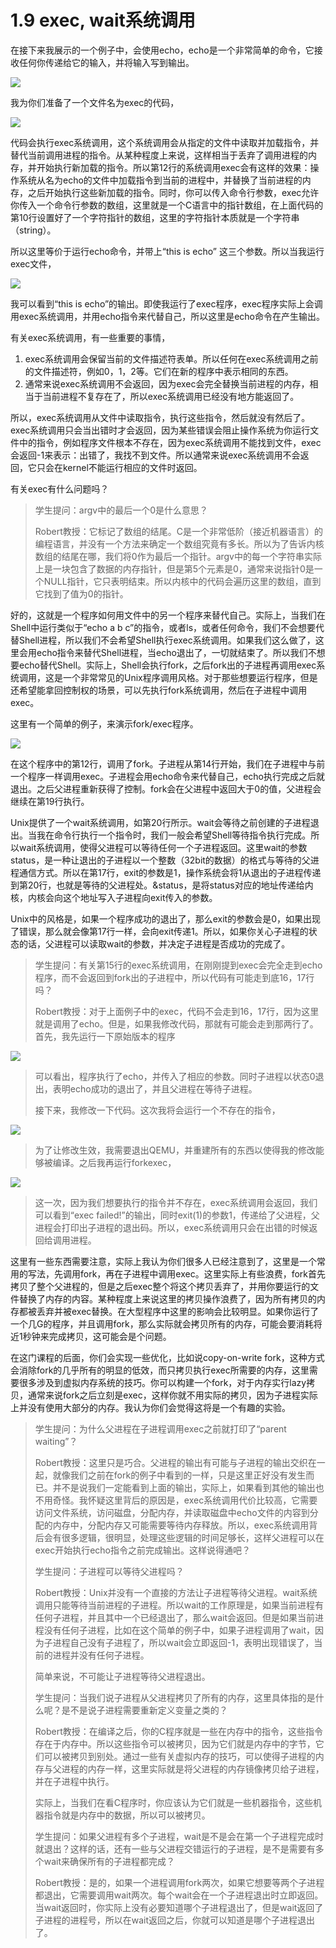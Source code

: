 # 1.9 exec, wait系统调用

在接下来我展示的一个例子中，会使用echo，echo是一个非常简单的命令，它接收任何你传递给它的输入，并将输入写到输出。

![](../.gitbook/assets/image%20%2824%29.png)

我为你们准备了一个文件名为exec的代码，

![](../.gitbook/assets/image%20%2846%29.png)

代码会执行exec系统调用，这个系统调用会从指定的文件中读取并加载指令，并替代当前调用进程的指令。从某种程度上来说，这样相当于丢弃了调用进程的内存，并开始执行新加载的指令。所以第12行的系统调用exec会有这样的效果：操作系统从名为echo的文件中加载指令到当前的进程中，并替换了当前进程的内存，之后开始执行这些新加载的指令。同时，你可以传入命令行参数，exec允许你传入一个命令行参数的数组，这里就是一个C语言中的指针数组，在上面代码的第10行设置好了一个字符指针的数组，这里的字符指针本质就是一个字符串（string）。

所以这里等价于运行echo命令，并带上“this is echo” 这三个参数。所以当我运行exec文件，

![](../.gitbook/assets/image%20%2866%29.png)

我可以看到“this is echo”的输出。即使我运行了exec程序，exec程序实际上会调用exec系统调用，并用echo指令来代替自己，所以这里是echo命令在产生输出。

有关exec系统调用，有一些重要的事情，

1. exec系统调用会保留当前的文件描述符表单。所以任何在exec系统调用之前的文件描述符，例如0，1，2等。它们在新的程序中表示相同的东西。
2. 通常来说exec系统调用不会返回，因为exec会完全替换当前进程的内存，相当于当前进程不复存在了，所以exec系统调用已经没有地方能返回了。

所以，exec系统调用从文件中读取指令，执行这些指令，然后就没有然后了。exec系统调用只会当出错时才会返回，因为某些错误会阻止操作系统为你运行文件中的指令，例如程序文件根本不存在，因为exec系统调用不能找到文件，exec会返回-1来表示：出错了，我找不到文件。所以通常来说exec系统调用不会返回，它只会在kernel不能运行相应的文件时返回。

有关exec有什么问题吗？

> 学生提问：argv中的最后一个0是什么意思？
>
> Robert教授：它标记了数组的结尾。C是一个非常低阶（接近机器语言）的编程语言，并没有一个方法来确定一个数组究竟有多长。所以为了告诉内核数组的结尾在哪，我们将0作为最后一个指针。argv中的每一个字符串实际上是一块包含了数据的内存指针，但是第5个元素是0，通常来说指针0是一个NULL指针，它只表明结束。所以内核中的代码会遍历这里的数组，直到它找到了值为0的指针。

好的，这就是一个程序如何用文件中的另一个程序来替代自己。实际上，当我们在Shell中运行类似于“echo a b c”的指令，或者ls，或者任何命令，我们不会想要代替Shell进程，所以我们不会希望Shell执行exec系统调用。如果我们这么做了，这里会用echo指令来替代Shell进程，当echo退出了，一切就结束了。所以我们不想要echo替代Shell。实际上，Shell会执行fork，之后fork出的子进程再调用exec系统调用，这是一个非常常见的Unix程序调用风格。对于那些想要运行程序，但是还希望能拿回控制权的场景，可以先执行fork系统调用，然后在子进程中调用exec。

这里有一个简单的例子，来演示fork/exec程序。

![](../.gitbook/assets/image%20%2844%29.png)

在这个程序中的第12行，调用了fork。子进程从第14行开始，我们在子进程中与前一个程序一样调用exec。子进程会用echo命令来代替自己，echo执行完成之后就退出。之后父进程重新获得了控制。fork会在父进程中返回大于0的值，父进程会继续在第19行执行。

Unix提供了一个wait系统调用，如第20行所示。wait会等待之前创建的子进程退出。当我在命令行执行一个指令时，我们一般会希望Shell等待指令执行完成。所以wait系统调用，使得父进程可以等待任何一个子进程返回。这里wait的参数status，是一种让退出的子进程以一个整数（32bit的数据）的格式与等待的父进程通信方式。所以在第17行，exit的参数是1，操作系统会将1从退出的子进程传递到第20行，也就是等待的父进程处。&status，是将status对应的地址传递给内核，内核会向这个地址写入子进程向exit传入的参数。

Unix中的风格是，如果一个程序成功的退出了，那么exit的参数会是0，如果出现了错误，那么就会像第17行一样，会向exit传递1。所以，如果你关心子进程的状态的话，父进程可以读取wait的参数，并决定子进程是否成功的完成了。

> 学生提问：有关第15行的exec系统调用，在刚刚提到exec会完全走到echo程序，而不会返回到fork出的子进程中，所以代码有可能走到底16，17行吗？
>
> Robert教授：对于上面例子中的exec，代码不会走到16，17行，因为这里就是调用了echo。但是，如果我修改代码，那就有可能会走到那两行了。首先，我先运行一下原始版本的程序

![](../.gitbook/assets/image%20%2871%29.png)

> 可以看出，程序执行了echo，并传入了相应的参数。同时子进程以状态0退出，表明echo成功的退出了，并且父进程在等待子进程。
>
> 接下来，我修改一下代码。这次我将会运行一个不存在的指令，

![](../.gitbook/assets/image%20%2853%29.png)

> 为了让修改生效，我需要退出QEMU，并重建所有的东西以使得我的修改能够被编译。之后我再运行forkexec，

![](../.gitbook/assets/image%20%2815%29.png)

> 这一次，因为我们想要执行的指令并不存在，exec系统调用会返回，我们可以看到“exec failed!”的输出，同时exit\(1\)的参数1，传递给了父进程，父进程会打印出子进程的退出码。所以，exec系统调用只会在出错的时候返回给调用进程。

这里有一些东西需要注意，实际上我认为你们很多人已经注意到了，这里是一个常用的写法，先调用fork，再在子进程中调用exec。这里实际上有些浪费，fork首先拷贝了整个父进程的，但是之后exec整个将这个拷贝丢弃了，并用你要运行的文件替换了内存的内容。某种程度上来说这里的拷贝操作浪费了，因为所有拷贝的内存都被丢弃并被exec替换。在大型程序中这里的影响会比较明显。如果你运行了一个几G的程序，并且调用fork，那么实际就会拷贝所有的内存，可能会要消耗将近1秒钟来完成拷贝，这可能会是个问题。

在这门课程的后面，你们会实现一些优化，比如说copy-on-write fork，这种方式会消除fork的几乎所有的明显的低效，而只拷贝执行exec所需要的内存，这里需要很多涉及到虚拟内存系统的技巧。你可以构建一个fork，对于内存实行lazy拷贝，通常来说fork之后立刻是exec，这样你就不用实际的拷贝，因为子进程实际上并没有使用大部分的内存。我认为你们会觉得这将是一个有趣的实验。

> 学生提问：为什么父进程在子进程调用exec之前就打印了“parent waiting”？
>
> Robert教授：这里只是巧合。父进程的输出有可能与子进程的输出交织在一起，就像我们之前在fork的例子中看到的一样，只是这里正好没有发生而已。并不是说我们一定能看到上面的输出，实际上，如果看到其他的输出也不用奇怪。我怀疑这里背后的原因是，exec系统调用代价比较高，它需要访问文件系统，访问磁盘，分配内存，并读取磁盘中echo文件的内容到分配的内存中，分配内存又可能需要等待内存释放。所以，exec系统调用背后会有很多逻辑，很明显，处理这些逻辑的时间足够长，这样父进程可以在exec开始执行echo指令之前完成输出。这样说得通吧？
>
> 学生提问：子进程可以等待父进程吗？
>
> Robert教授：Unix并没有一个直接的方法让子进程等待父进程。wait系统调用只能等待当前进程的子进程。所以wait的工作原理是，如果当前进程有任何子进程，并且其中一个已经退出了，那么wait会返回。但是如果当前进程没有任何子进程，比如在这个简单的例子中，如果子进程调用了wait，因为子进程自己没有子进程了，所以wait会立即返回-1，表明出现错误了，当前的进程并没有任何子进程。
>
> 简单来说，不可能让子进程等待父进程退出。
>
> 学生提问：当我们说子进程从父进程拷贝了所有的内存，这里具体指的是什么呢？是不是说子进程需要重新定义变量之类的？
>
> Robert教授：在编译之后，你的C程序就是一些在内存中的指令，这些指令存在于内存中。所以这些指令可以被拷贝，因为它们就是内存中的字节，它们可以被拷贝到别处。通过一些有关虚拟内存的技巧，可以使得子进程的内存与父进程的内存一样，这里实际就是将父进程的内存镜像拷贝给子进程，并在子进程中执行。
>
> 实际上，当我们在看C程序时，你应该认为它们就是一些机器指令，这些机器指令就是内存中的数据，所以可以被拷贝。
>
> 学生提问：如果父进程有多个子进程，wait是不是会在第一个子进程完成时就退出？这样的话，还有一些与父进程交错运行的子进程，是不是需要有多个wait来确保所有的子进程都完成？
>
> Robert教授：是的，如果一个进程调用fork两次，如果它想要等两个子进程都退出，它需要调用wait两次。每个wait会在一个子进程退出时立即返回。当wait返回时，你实际上没有必要知道哪个子进程退出了，但是wait返回了子进程的进程号，所以在wait返回之后，你就可以知道是哪个子进程退出了。

